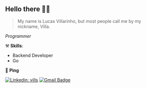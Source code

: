 <h2>Hello there 🤘🏻</h2>

> My name is Lucas Villarinho, but most people call me by my nickname, Villa. 
<p><em>Programmer </br>
</em></p>


 ⚒️ **Skills**:
 - Backend Developer
 - Go 


 💬 **Ping**
 
[![Linkedin: vills](https://img.shields.io/badge/-Ghazi-blue?style=flat-square&logo=Linkedin&logoColor=white&link=https://www.linkedin.com/in/lucas-villarinho)](https://www.linkedin.com/in/lucas-villarinho)
[![Gmail Badge](https://img.shields.io/badge/-Gmail-d14836?style=flat-square&logo=Gmail&logoColor=white&link=mail@lucasvillarinho1@gmail.com)](mailto:lucasvillarinho1@gmail.com)
